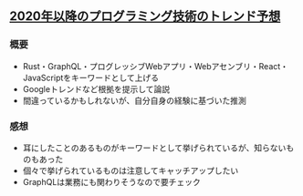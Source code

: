 ## [2020年以降のプログラミング技術のトレンド予想](https://qiita.com/baby-degu/items/a311ca07d155037253c8)
### 概要
- Rust・GraphQL・プログレッシブWebアプリ・Webアセンブリ・React・JavaScriptをキーワードとして上げる
- Googleトレンドなど根拠を提示して論説
- 間違っているかもしれないが、自分自身の経験に基づいた推測

### 感想
- 耳にしたことのあるものがキーワードとして挙げられているが、知らないものもあった
- 個々で挙げられているものは注意してキャッチアップしたい
- GraphQLは業務にも関わりそうなので要チェック
